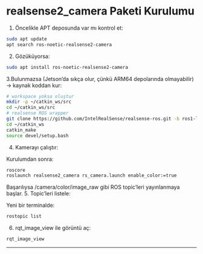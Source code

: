 # realsense2_camera Paketi Kurulumu

1. Öncelikle APT deposunda var mı kontrol et:
 ``` bash
sudo apt update
apt search ros-noetic-realsense2-camera
 ``` 
2. Gözüküyorsa:
 ``` bash
sudo apt install ros-noetic-realsense2-camera
 ``` 
3.Bulunmazsa (Jetson’da sıkça olur, çünkü ARM64 depolarında olmayabilir) → kaynak koddan kur:
 ``` bash
# workspace yoksa oluştur
mkdir -p ~/catkin_ws/src
cd ~/catkin_ws/src
# realsense ROS wrapper
git clone https://github.com/IntelRealSense/realsense-ros.git -b ros1-legacy
cd ~/catkin_ws
catkin_make
source devel/setup.bash
 ``` 
4. Kamerayı çalıştır:

Kurulumdan sonra:
 ``` bash
roscore
roslaunch realsense2_camera rs_camera.launch enable_color:=true
 ``` 

Başarılıysa /camera/color/image_raw gibi ROS topic’leri yayınlanmaya başlar.
5. Topic’leri listele:

Yeni bir terminalde:
 ``` bash
rostopic list
 ``` 

6. rqt_image_view ile görüntü aç:
``` bash
rqt_image_view
 ```

--------------------------------------------------------------------------------------------

